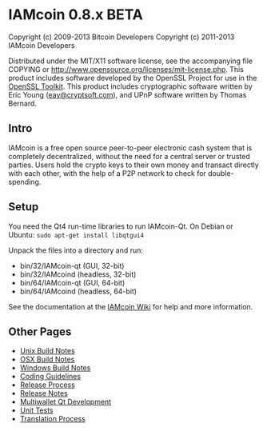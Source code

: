 IAMcoin 0.8.x BETA
====================

Copyright (c) 2009-2013 Bitcoin Developers
Copyright (c) 2011-2013 IAMcoin Developers

Distributed under the MIT/X11 software license, see the accompanying
file COPYING or http://www.opensource.org/licenses/mit-license.php.
This product includes software developed by the OpenSSL Project for use in the [OpenSSL Toolkit](http://www.openssl.org/). This product includes
cryptographic software written by Eric Young ([eay@cryptsoft.com](mailto:eay@cryptsoft.com)), and UPnP software written by Thomas Bernard.


Intro
---------------------
IAMcoin is a free open source peer-to-peer electronic cash system that is
completely decentralized, without the need for a central server or trusted
parties.  Users hold the crypto keys to their own money and transact directly
with each other, with the help of a P2P network to check for double-spending.


Setup
---------------------
You need the Qt4 run-time libraries to run IAMcoin-Qt. On Debian or Ubuntu:
	`sudo apt-get install libqtgui4`

Unpack the files into a directory and run:

- bin/32/IAMcoin-qt (GUI, 32-bit)
- bin/32/IAMcoind (headless, 32-bit)
- bin/64/IAMcoin-qt (GUI, 64-bit)
- bin/64/IAMcoind (headless, 64-bit)

See the documentation at the [IAMcoin Wiki](http://IAMcoin.info)
for help and more information.


Other Pages
---------------------
- [Unix Build Notes](build-unix.md)
- [OSX Build Notes](build-osx.md)
- [Windows Build Notes](build-msw.md)
- [Coding Guidelines](coding.md)
- [Release Process](release-process.md)
- [Release Notes](release-notes.md)
- [Multiwallet Qt Development](multiwallet-qt.md)
- [Unit Tests](unit-tests.md)
- [Translation Process](translation_process.md)

